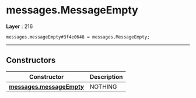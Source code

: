 # messages.MessageEmpty

**Layer** : 216

```tl
messages.messageEmpty#3f4e0648 = messages.MessageEmpty;
```

---

## Constructors

| Constructor | Description |
| :---: | :--- |
| [**messages.messageEmpty**](constructor/messages.messageEmpty) | NOTHING |
